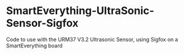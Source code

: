 # SmartEverything-UltraSonic-Sensor-Sigfox
Code to use with the URM37 V3.2 Ultrasonic Sensor, using Sigfox on a SmartEverything board
